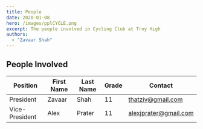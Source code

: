 ```yaml
---
title: People
date: 2020-01-08
hero: /images/pplCYCLE.png
excerpt: The people involved in Cycling Club at Troy High
authors:
  - "Zavaar Shah"
---
```


## People Involved
| Position       | First Name | Last Name | Grade | Contact               |
|----------------|------------|-----------|-------|-----------------------|
| President      | Zavaar     | Shah      | 11    | thatziv@gmail.com     |
| Vice-President | Alex       | Prater    | 11    | alexjprater@gmail.com |


